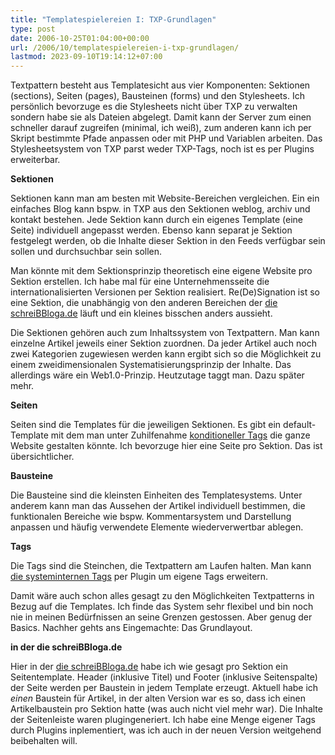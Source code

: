 ```yaml
---
title: "Templatespielereien I: TXP-Grundlagen"
type: post
date: 2006-10-25T01:04:00+00:00
url: /2006/10/templatespielereien-i-txp-grundlagen/
lastmod: 2023-09-10T19:14:12+07:00
---
```

Textpattern besteht aus Templatesicht aus <span class="marker">vier Komponenten: Sektionen (sections), Seiten (pages), Bausteinen (forms) und den Stylesheets</span>. Ich persönlich bevorzuge es die Stylesheets nicht über <span class="caps">TXP</span> zu verwalten sondern habe sie als Dateien abgelegt. Damit kann der Server zum einen schneller darauf zugreifen (minimal, ich weiß), zum anderen kann ich per Skript bestimmte Pfade anpassen oder mit <span class="caps">PHP</span> und Variablen arbeiten. Das Stylesheetsystem von <span class="caps">TXP</span> parst weder TXP-Tags, noch ist es per Plugins erweiterbar.

**Sektionen**

Sektionen kann man am besten mit Website-Bereichen vergleichen. Ein ein einfaches Blog kann bspw. in <span class="caps">TXP</span> aus den Sektionen weblog, archiv und kontakt bestehen. Jede Sektion kann durch ein eigenes Template (eine Seite) individuell angepasst werden. Ebenso kann separat je Sektion festgelegt werden, ob die Inhalte dieser Sektion in den Feeds verfügbar sein sollen und durchsuchbar sein sollen.

Man könnte mit dem Sektionsprinzip theoretisch eine eigene Website pro Sektion erstellen. Ich habe mal für eine Unternehmensseite die internationalisierten Versionen per Sektion realisiert. Re(De)Signation ist so eine Sektion, die unabhängig von den anderen Bereichen der [die schreiBBloga.de][1] läuft und ein kleines bisschen anders aussieht.

Die Sektionen gehören auch zum Inhaltssystem von Textpattern. Man kann einzelne Artikel jeweils einer Sektion zuordnen. Da jeder Artikel auch noch zwei Kategorien zugewiesen werden kann ergibt sich so die Möglichkeit zu einem zweidimensionalen Systematisierungsprinzip der Inhalte. Das allerdings wäre ein Web1.0-Prinzip. Heutzutage taggt man. Dazu später mehr.

**Seiten**

Seiten sind die Templates für die jeweiligen Sektionen. Es gibt ein default-Template mit dem man unter Zuhilfenahme [konditioneller Tags][2] die ganze Website gestalten könnte. Ich bevorzuge hier eine Seite pro Sektion. Das ist übersichtlicher.

**Bausteine**

Die Bausteine sind die kleinsten Einheiten des Templatesystems. Unter anderem kann man das Aussehen der Artikel individuell bestimmen, die funktionalen Bereiche wie bspw. Kommentarsystem und Darstellung anpassen und häufig verwendete Elemente wiederverwertbar ablegen.

**Tags**

Die Tags sind die Steinchen, die Textpattern am Laufen halten. Man kann [die systeminternen Tags][3] per Plugin um eigene Tags erweitern.

Damit wäre auch schon alles gesagt zu den Möglichkeiten Textpatterns in Bezug auf die Templates. Ich finde das System sehr flexibel und bin noch nie in meinen Bedürfnissen an seine Grenzen gestossen. Aber genug der Basics. Nachher gehts ans Eingemachte: Das Grundlayout.

**in der die schreiBBloga.de**

Hier in der [die schreiBBloga.de][1] habe ich wie gesagt pro Sektion ein Seitentemplate. Header (inklusive Titel) und Footer (inklusive Seitenspalte) der Seite werden per Baustein in jedem Template erzeugt. Aktuell habe ich _einen_ Baustein für Artikel, in der alten Version war es so, dass ich einen Artikelbaustein pro Sektion hatte (was auch nicht viel mehr war). Die Inhalte der Seitenleiste waren plugingeneriert. Ich habe eine Menge eigener Tags durch Plugins inplementiert, was ich auch in der neuen Version weitgehend beibehalten will.

 [1]: http://die.schreibbloga.de/
 [2]: http://textpattern.net/wiki/index.php?title=Alphabetical_Tag_Listing#I
 [3]: http://textpattern.net/wiki/index.php?title=Alphabetical_Tag_Listing
